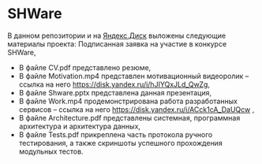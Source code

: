 # SHWare

В данном репозитории и на [Яндекс.Диск](https://disk.yandex.ru/d/SWDDUIHsvkmshw) выложены следующие материалы проекта:
Подписанная заявка на участие в конкурсе SHWare,
- В файле CV.pdf представлено резюме,
- В файле Motivation.mp4 представлен мотивационный видеоролик – ссылка на него https://disk.yandex.ru/i/hJIYQxJLd_QwZg,
- В файле Shware.pptx представлена данная презентация,
- В файле Work.mp4 продемонстрирована работа разработанных сервисов – ссылка на него https://disk.yandex.ru/i/ACck1cA_DaUQcw ,
- В файле Architecture.pdf представлены системная, программная архитектура и архитектура данных,
- В файле Tests.pdf прикреплена часть протокола ручного тестирования, а также скриншоты успешного прохождения модульных тестов.
